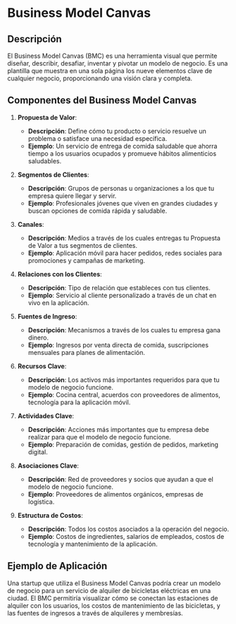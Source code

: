# Business Model Canvas

## Descripción

El Business Model Canvas (BMC) es una herramienta visual que permite diseñar, describir, desafiar, inventar y pivotar un modelo de negocio. Es una plantilla que muestra en una sola página los nueve elementos clave de cualquier negocio, proporcionando una visión clara y completa.

## Componentes del Business Model Canvas

1. **Propuesta de Valor**: 
   - **Descripción**: Define cómo tu producto o servicio resuelve un problema o satisface una necesidad específica.
   - **Ejemplo**: Un servicio de entrega de comida saludable que ahorra tiempo a los usuarios ocupados y promueve hábitos alimenticios saludables.

2. **Segmentos de Clientes**:
   - **Descripción**: Grupos de personas u organizaciones a los que tu empresa quiere llegar y servir.
   - **Ejemplo**: Profesionales jóvenes que viven en grandes ciudades y buscan opciones de comida rápida y saludable.

3. **Canales**:
   - **Descripción**: Medios a través de los cuales entregas tu Propuesta de Valor a tus segmentos de clientes.
   - **Ejemplo**: Aplicación móvil para hacer pedidos, redes sociales para promociones y campañas de marketing.

4. **Relaciones con los Clientes**:
   - **Descripción**: Tipo de relación que estableces con tus clientes.
   - **Ejemplo**: Servicio al cliente personalizado a través de un chat en vivo en la aplicación.

5. **Fuentes de Ingreso**:
   - **Descripción**: Mecanismos a través de los cuales tu empresa gana dinero.
   - **Ejemplo**: Ingresos por venta directa de comida, suscripciones mensuales para planes de alimentación.

6. **Recursos Clave**:
   - **Descripción**: Los activos más importantes requeridos para que tu modelo de negocio funcione.
   - **Ejemplo**: Cocina central, acuerdos con proveedores de alimentos, tecnología para la aplicación móvil.

7. **Actividades Clave**:
   - **Descripción**: Acciones más importantes que tu empresa debe realizar para que el modelo de negocio funcione.
   - **Ejemplo**: Preparación de comidas, gestión de pedidos, marketing digital.

8. **Asociaciones Clave**:
   - **Descripción**: Red de proveedores y socios que ayudan a que el modelo de negocio funcione.
   - **Ejemplo**: Proveedores de alimentos orgánicos, empresas de logística.

9. **Estructura de Costos**:
   - **Descripción**: Todos los costos asociados a la operación del negocio.
   - **Ejemplo**: Costos de ingredientes, salarios de empleados, costos de tecnología y mantenimiento de la aplicación.

## Ejemplo de Aplicación

Una startup que utiliza el Business Model Canvas podría crear un modelo de negocio para un servicio de alquiler de bicicletas eléctricas en una ciudad. El BMC permitiría visualizar cómo se conectan las estaciones de alquiler con los usuarios, los costos de mantenimiento de las bicicletas, y las fuentes de ingresos a través de alquileres y membresías.

